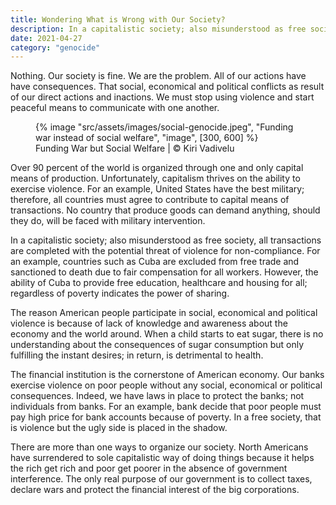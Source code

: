 ```yaml
---
title: Wondering What is Wrong with Our Society?
description: In a capitalistic society; also misunderstood as free society, all transactions are completed with the potential threat of violence for non-compliance
date: 2021-04-27
category: "genocide"
---
```


Nothing. Our society is fine. We are the problem. All of our actions have have consequences. That social, economical and political conflicts as result of our direct actions and inactions. We must stop using violence and start peaceful means to communicate with one another.

<!-- excerpt -->

<figure>
{% image "src/assets/images/social-genocide.jpeg", "Funding war instead of social welfare", "image", [300, 600] %}
<figcaption>Funding War but Social Welfare | © Kiri Vadivelu</figcaption>
</figure>

Over 90 percent of the world is organized through one and only capital means of production. Unfortunately, capitalism thrives on the ability to exercise violence. For an example, United States have the best military; therefore, all countries must agree to contribute to capital means of transactions. No country that produce goods can demand anything, should they do, will be faced with military intervention.

In a capitalistic society; also misunderstood as free society, all transactions are completed with the potential threat of violence for non-compliance. For an example, countries such as Cuba are excluded from free trade and sanctioned to death due to fair compensation for all workers. However, the ability of Cuba to provide free education, healthcare and housing for all; regardless of poverty indicates the power of sharing.

The reason American people participate in social, economical and political violence is because of lack of knowledge and awareness about the economy and the world around. When a child starts to eat sugar, there is no understanding about the consequences of sugar consumption but only fulfilling the instant desires; in return, is detrimental to health.

The financial institution is the cornerstone of American economy. Our banks exercise violence on poor people without any social, economical or political consequences. Indeed, we have laws in place to protect the banks; not individuals from banks. For an example, bank decide that poor people must pay high price for bank accounts because of poverty. In a free society, that is violence but the ugly side is placed in the shadow.

There are more than one ways to organize our society. North Americans have surrendered to sole capitalistic way of doing things because it helps the rich get rich and poor get poorer in the absence of government interference. The only real purpose of our government is to collect taxes, declare wars and protect the financial interest of the big corporations.
